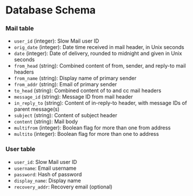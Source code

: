 # Database Schema

### Mail table

- `user_id` (integer): Slow Mail user ID
- `orig_date` (integer): Date time received in mail header, in Unix seconds
- `date` (integer): Date of delivery, rounded to midnight and given in Unix seconds
- `from_head` (string): Combined content of from, sender, and reply-to mail headers
- `from_name` (string): Display name of primary sender
- `from_addr` (string): Email of primary sender
- `to_head` (string): Combined content of to and cc mail headers
- `message_id` (string): Message ID from mail header
- `in_reply_to` (string): Content of in-reply-to header, with message IDs of parent message(s)
- `subject` (string): Content of subject header
- `content` (string): Mail body
- `multifrom` (integer): Boolean flag for more than one from address
- `multito` (integer): Boolean flag for more than one to address

### User table

- `user_id`: Slow Mail user ID
- `username`: Email username
- `password`: Hash of password
- `display_name`: Display name
- `recovery_addr`: Recovery email (optional)
